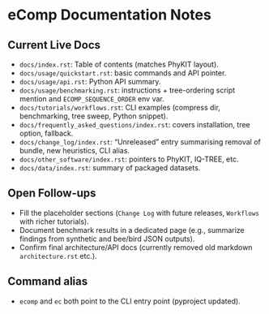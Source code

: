# eComp Documentation Notes

## Current Live Docs
- `docs/index.rst`: Table of contents (matches PhyKIT layout).
- `docs/usage/quickstart.rst`: basic commands and API pointer.
- `docs/usage/api.rst`: Python API summary.
- `docs/usage/benchmarking.rst`: instructions + tree-ordering script mention and `ECOMP_SEQUENCE_ORDER` env var.
- `docs/tutorials/workflows.rst`: CLI examples (compress dir, benchmarking, tree sweep, Python snippet).
- `docs/frequently_asked_questions/index.rst`: covers installation, tree option, fallback.
- `docs/change_log/index.rst`: “Unreleased” entry summarising removal of bundle, new heuristics, CLI alias.
- `docs/other_software/index.rst`: pointers to PhyKIT, IQ-TREE, etc.
- `docs/data/index.rst`: summary of packaged datasets.

## Open Follow-ups
- Fill the placeholder sections (`Change Log` with future releases, `Workflows` with richer tutorials).
- Document benchmark results in a dedicated page (e.g., summarize findings from synthetic and bee/bird JSON outputs).
- Confirm final architecture/API docs (currently removed old markdown `architecture.rst` etc.).

## Command alias
- `ecomp` and `ec` both point to the CLI entry point (pyproject updated).


